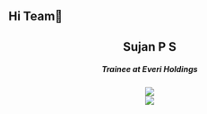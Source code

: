 <h2>Hi Team👋 </h2>

<h2 align="center">Sujan P S</h2>
<h5 align="center">Trainee at Everi Holdings</h5>


<p align="center">
  <a href="https://go-skill-icons.vercel.app/">
    <img src="https://go-skill-icons.vercel.app/api/icons?i=html,css,js,angular,dotnet" />
    <br>
    <img src="https://go-skill-icons.vercel.app/api/icons?i=cs,c,java,mysql,sqlserver,typescript" />

  </a>
</p>
